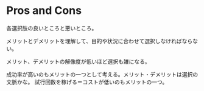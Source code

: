 # Pros and Cons

各選択肢の良いところと悪いところ。

メリットとデメリットを理解して、目的や状況に合わせて選択しなければならない。

メリット、デメリットの解像度が低いほど選択も雑になる。

成功率が高いのもメリットの一つとして考える。メリット・デメリットは選択の文脈かな。
試行回数を稼げる＝コストが低いのもメリットの一つ。
